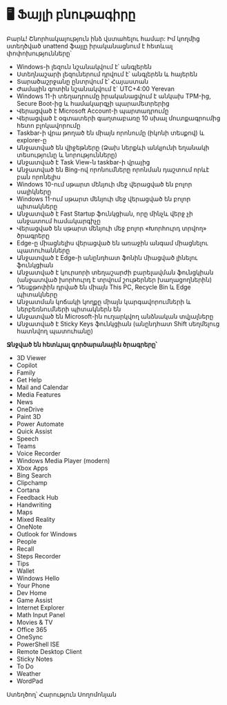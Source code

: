 # 🖥 Ֆայլի բնութագիրը

Բարև! Շնորհակալություն ինձ վստահելու համար: Իմ կողմից ստեղծված unattend 
ֆայլը իրականացնում է հետևալ փոփոխությունները՝

- Windows-ի լեզուն նշանակվում է՝ անգլերեն  
- Ստեղնաշարի լեզուներում դրվում է՝ անգլերեն և հայերեն
- Տարածաշրջանը ընտրվում է՝ Հայաստան
- Ժամային գոտին նշանակվում է` UTC+4:00 Yerevan  
- Windows 11-ի տեղադրումը իրականացվում է անկախ TPM-ից, Secure Boot-ից և համակարգչի պարամետրերից  
- Վերացված է Microsoft Account-ի պարտադրումը  
- Վերացված է օգտատերի գաղտաբառը 10 սխալ մուտքագրումից հետո բլոկավորումը  
- Taskbar-ի վրա թողած են միայն որոնումը (իկոնի տեսքով) և explorer-ը  
- Անջատված են վիջեթները (Ձախ ներքևի անկյունի եղանակի տեսությունը և նորությունները)  
- Անջատված է Task View-ն taskbar-ի վրայից  
- Անջատված են Bing-ով որոնումները որոնման դաշտում որևէ բան որոնելիս  
- Windows 10-ում սթարտ մենյուի մեջ վերացված են բոլոր սալիկները   
- Windows 11-ում սթարտ մենյուի մեջ վերացված են բոլոր պիտակները  
- Անջատված է Fast Startup ֆունկցիան, որը մինչև վերջ չի անջատում համակարգիչը  
- Վերացված են սթարտ մենյուի մեջ բոլոր «Խորհուրդ տրվող» ծրագրերը  
- Edge-ը միացնելիս վերացված են առաջին անգամ միացնելու պատուհանները  
- Անջատված է Edge-ի անընդհատ ֆոնին միացված լինելու ֆունկցիան  
- Անջատված է կուրսորի տեղաշարժի բարելավման ֆունցկիան (անջատված խորհուրդ է տրվում շութերներ խաղացողներին)  
- Դեսքթոփին դրված են միայն This PC, Recycle Bin և Edge պիտակները  
- Անջատման կոճակի կողքը միայն կարգավորումների և ներբեռնումների պիտակներն են  
- Անջատված են Microsoft-ին ուղարկվող անձնական տվյալները  
- Անջատված է Sticky Keys ֆունկցիան (անընդհատ Shift սեղմելուց հատնվող պատուհանը)  

**Ջնջված են հետևյալ գործարանային ծրագրերը՝**  
- 3D Viewer  
- Copilot  
- Family  
- Get Help  
- Mail and Calendar  
- Media Features  
- News  
- OneDrive  
- Paint 3D  
- Power Automate  
- Quick Assist  
- Speech  
- Teams  
- Voice Recorder  
- Windows Media Player (modern)  
- Xbox Apps  
- Bing Search  
- Clipchamp  
- Cortana  
- Feedback Hub  
- Handwriting  
- Maps  
- Mixed Reality  
- OneNote  
- Outlook for Windows  
- People  
- Recall  
- Steps Recorder  
- Tips  
- Wallet  
- Windows Hello  
- Your Phone  
- Dev Home  
- Game Assist  
- Internet Explorer  
- Math Input Panel  
- Movies & TV  
- Office 365  
- OneSync  
- PowerShell ISE  
- Remote Desktop Client  
- Sticky Notes  
- To Do  
- Weather  
- WordPad

Ստեղծող՝ Հարություն Սողոմոնյան
